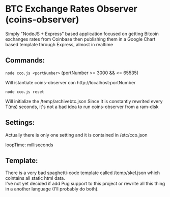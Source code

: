 BTC Exchange Rates Observer (coins-observer)
=====================================================

Simply "NodeJS + Express" based application focused on getting Bitcoin exchanges rates from Coinbase then publishing them in a Google Chart based template through Express, almost in realtime

Commands:
--------------

`node cco.js <portNumber>` (portNumber >= 3000 && <= 65535)

Will istantiate coins-observer con http://localhost:portNumber

`node cco.js reset`

Will initialize the /temp/archivebtc.json
Since It is constantly rewrited every T(ms) seconds, it's not a bad idea to run coins-observer from a ram-disk

Settings:
--------------

Actually there is only one setting and it is contained in /etc/cco.json

loopTime: milliseconds

Template:
--------------

There is a very bad spaghetti-code template called /temp/skel.json which cointains all static html data.<br/>
I've not yet decided if add Pug support to this project or rewrite all this thing in a another language (I'll probably do both).
